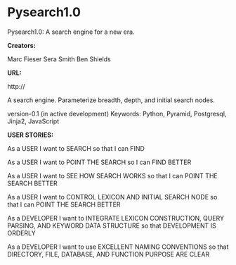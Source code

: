 # Pysearch1.0
Pysearch1.0: A search engine for a new era.

**Creators:**

Marc Fieser
Sera Smith
Ben Shields

**URL:**

http://

A search engine. Parameterize breadth, depth, and initial search nodes.

version-0.1 (in active development)
Keywords: Python, Pyramid, Postgresql, Jinja2, JavaScript

**USER STORIES:**

As a USER I want to SEARCH so that I can FIND

As a USER I want to POINT THE SEARCH so I can FIND BETTER

As a USER I want to SEE HOW SEARCH WORKS so that I can POINT THE SEARCH BETTER

As a USER I want to CONTROL LEXICON AND INITIAL SEARCH NODE so that I can POINT THE SEARCH BETTER

As a DEVELOPER I want to INTEGRATE LEXICON CONSTRUCTION, QUERY PARSING, AND KEYWORD DATA STRUCTURE so that DEVELOPMENT IS ORDERLY

As a DEVELOPER I want to use EXCELLENT NAMING CONVENTIONS so that DIRECTORY, FILE, DATABASE, AND FUNCTION PURPOSE ARE CLEAR

